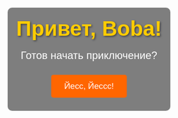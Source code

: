 <html lang="ru">
<head>
  <meta charset="UTF-8">
  <meta name="viewport" content="width=device-width, initial-scale=1.0">
  <title>Приключение Boba</title>
  <style>
    body {
      font-family: Arial, sans-serif;
      margin: 0;
      padding: 0;
      display: flex;
      justify-content: center;
      align-items: center;
      height: 100vh;
      text-align: center;
      background-image: url('https://i.pinimg.com/736x/be/c2/81/bec281f790dfaf7fd6ea3daa50b19f63.jpg');
      background-size: cover;
      background-position: center;
      color: white;
      transition: background-image 0.5s ease;
    }
    .overlay {
      background-color: rgba(0, 0, 0, 0.5);
      padding: 20px;
      border-radius: 10px;
    }
    h1 {
      font-size: 3rem;
      margin: 0;
      color: #ffcc00;
      text-shadow: 2px 2px 4px rgba(0, 0, 0, 0.5);
    }
    p {
      font-size: 1.5rem;
      margin: 20px 0;
      color: #ffffff;
    }
    button {
      background-color: #ff6600;
      color: white;
      border: none;
      padding: 15px 30px;
      font-size: 1.2rem;
      cursor: pointer;
      border-radius: 5px;
      margin: 10px;
      transition: background-color 0.3s ease;
    }
    button:hover {
      background-color: #cc5200;
    }
    .hidden {
      display: none;
    }
    .role-selection {
      margin-top: 20px;
    }
    .role-description {
      font-size: 1rem;
      color: #ddd;
      margin-top: 10px;
    }
    .response-box {
      margin-top: 20px;
    }
    input {
      padding: 10px;
      font-size: 1rem;
      margin-right: 10px;
      border-radius: 5px;
    }
    .message {
      margin-top: 20px;
      font-size: 1.5rem;
      color: #ffcc00;
      font-weight: bold;
    }
    #back-button {
      position: absolute;
      top: 20px;
      left: 20px;
    }
    .answer-line {
      margin-top: 20px;
      font-size: 1.2rem;
      color: #ddd;
    }

    /* Стили для пятой страницы с цифрами */
    #congratulation-page .moving-numbers {
      font-size: 2rem;
      font-weight: bold;
      color: #00FF00;
      position: absolute;
      top: 60%; /* Поднимаем блок с цифрами ниже */
      left: 50%;
      transform: translateX(-50%);
      white-space: nowrap;
      margin-top: 20px; /* Добавим немного пространства сверху */
    }

    /* Новая страница для продолжения */
    #continue-page {
      display: none;
      text-align: center;
      background-color: rgba(0, 0, 0, 0.7);
      padding: 30px;
      border-radius: 10px;
    }

  </style>
</head>
<body>

  <!-- Первая страница: Приветствие -->
  <div id="welcome-page">
    <div class="overlay">
      <h1>Привет, Boba!</h1>
      <p>Готов начать приключение?</p>
      <button onclick="startAdventure()">Йесс, Йессс!</button>
    </div>
  </div>

  <!-- Вторая страница: Выбор роли -->
  <div id="role-selection-page" class="hidden">
    <div class="overlay">
      <h2>Выбери роль</h2>
      <p>В зависимости от роли будут разные задания, загадки и головоломки.</p>
      <div class="role-selection">
        <button onmouseover="changeBackground('Сыщик')" onmouseout="resetBackground()" onclick="startTask('Сыщик')">Сыщик</button>
        <button onmouseover="changeBackground('Ученый')" onmouseout="resetBackground()" onclick="alert('Задания для этой роли еще нет!')">Ученый</button>
        <button onmouseover="changeBackground('Маг')" onmouseout="resetBackground()" onclick="alert('Задания для этой роли еще нет!')">Маг</button>
      </div>
      <p class="role-description" id="role-description"></p>
    </div>
  </div>

  <!-- Третья страница: Задание -->
  <div id="task-page" class="hidden">
    <div class="overlay">
      <h1>Расшифруй это</h1>
      <p>Задание для тебя: <br> 01001001 01100110 00100000 01111001 01101111 01110101 00100000 01100111 01110101 01100101 01110011 01110011 01100101 01100100 00100000 01110100 01101000 01100001 01110100 00101100 00100000 01100111 01101111 01101111 01100100 00100000 01100110 01101111 01110010 00100000 01111001 01101111 01110101 00101110 00100000 01001110 01101111 01110111 00101100 00100000 01110111 01110010 01101001 01110100 01100101 00100000 01100100 01101111 01110111 01101110 00100000 01110111 01101000 01100101 01110010 01100101 00100000 01111001 01101111 01110101 00100000 01100001 01101110 01100100 00100000 01001001 00100000 01100110 01101001 01110010 01110011 01110100 00100000 01101101 01100101 01110100 00101110</p>

      <div class="response-box">
        <input type="text" id="user-response" placeholder="Введите ответ" />
        <button onclick="checkAnswer()">Отправить ответ</button>
      </div>

      <div id="message" class="message"></div>
      
      <button id="back-button" onclick="goBackToRoleSelection()">Назад</button>
    </div>
  </div>

  <!-- Четвертая страница: Цитата -->
  <div id="quote-page" class="hidden">
    <div class="overlay">
      <h1>Пусть будет терпимее к чужим чувствам.</h1>
      <p>В этой Вселенной и так маловато искренней любви.</p>
      <p><strong>Чья это фраза?</strong></p>

      <!-- Поле для ответа -->
      <div class="response-box">
        <input type="text" id="quote-answer" placeholder="Введите ответ" />
        <button onclick="checkQuoteAnswer()">Отправить ответ</button>
      </div>

      <div id="quote-message" class="message"></div>
      
      <button id="back-button" onclick="goBackToTaskPage()">Назад</button>
    </div>
  </div>

  <!-- Пятая страница: Поздравление с цифрами -->
  <div id="congratulation-page" class="hidden">
    <div class="overlay">
      <h1>Поздравляем, Boba!</h1>
      <p>Ты прошел все задания и стал настоящим героем приключения!</p>
      
      <!-- Текст с цифрами, теперь жирным шрифтом -->
      <p>Запомни эти цифры, сделай Screenshot или запиши:</p>
      <div id="moving-numbers" class="moving-numbers">
        <span style="font-weight: bold;">42.876151</span>, <span style="font-weight: bold;">74.614705</span>
      </div>
      
      <!-- Кнопка продолжить -->
      <button onclick="continueAdventure()">Продолжить</button>
    </div>
  </div>

  <!-- Страница продолжения -->
  <div id="continue-page" class="hidden">
    <div class="overlay">
      <h1>Ты достиг великого успеха!</h1>
      <p>Теперь ты готов к новым испытаниям. Следующая глава приключения открывается!</p>
      <!-- Здесь можно добавить дополнительные задания или историю -->
      <button onclick="goBackToRoleSelection()">Вернуться на начало</button>
    </div>
  </div>

  <script>
    // Функция для начала приключения
    function startAdventure() {
      document.getElementById("welcome-page").classList.add("hidden");
      document.getElementById("role-selection-page").classList.remove("hidden");
    }

    // Функция для изменения фона при наведении
    function changeBackground(role) {
      const body = document.querySelector("body");
      const description = document.getElementById("role-description");

      if (role === "Сыщик") {
        body.style.backgroundImage = "url('https://sun1-97.userapi.com/s/v1/ig2/HP7YJ-zW62AOivEPO5P0-RycIHwdFDD7efVjVshc3feYPU2lyZBdotS3f1msU7w2R6Z1Cfw89ltnSakUhdfKNlKg.jpg?quality=96&as=32x32,48x48,72x72,108x108,160x160,240x240,360x360,480x480,540x540,640x640,647x647&from=bu&u=jMrqUchmbZ_50KqD9MNchgoUzw2vxzpUo_UFlOi3Wzk&cs=604x604')";
        description.textContent = "Ты — мастер загадок и поиска подсказок. Твоя задача — находить скрытые улики и разгадывать тайны.";
      } else if (role === "Ученый") {
        body.style.backgroundImage = "url('https://sun9-61.userapi.com/impf/qUXOZgzeX_gtxOav5VcB2HxDrXPLRGm6pZvkSw/XD-Pw0j1D6w.jpg?size=604x604&quality=96&sign=3aad37af161d608001a0bdca241e8a27&type=album')";
        description.textContent = "Ты — эксперт по логике и анализу. Твоя задача — решать сложные головоломки и находить научные решения.";
      } else if (role === "Маг") {
        body.style.backgroundImage = "url('https://i.pinimg.com/736x/80/dc/a0/80dca0ccac827bd73762ad12d15400ae.jpg')";
        description.textContent = "Ты — мастер магии и тайн. Твоя задача — использовать свои способности, чтобы раскрыть секреты.";
      }
    }

    // Функция для перехода к заданию (только для Сыщика)
    function startTask(role) {
      if (role === "Сыщик") {
        document.getElementById("role-selection-page").classList.add("hidden");
        document.getElementById("task-page").classList.remove("hidden");
      }
    }

    // Функция для проверки правильности ответа на задание
    function checkAnswer() {
      const userResponse = document.getElementById("user-response").value.trim();
      const messageBox = document.getElementById("message");

      if (userResponse === "ЦУМ" || userResponse === "Цум" || userResponse === "цум") {
        messageBox.textContent = "Молодец принцесса!";
        messageBox.style.color = "#00FF00"; // Зеленый цвет для успеха
        setTimeout(() => {
          document.getElementById("task-page").classList.add("hidden");
          document.getElementById("quote-page").classList.remove("hidden");
        }, 2000); // Переход на следующую страницу через 2 секунды
      } else {
        messageBox.textContent = "Попробуй еще раз!";
        messageBox.style.color = "#FF0000"; // Красный цвет для ошибки
      }
    }

    // Функция для проверки правильности ответа на цитату
    function checkQuoteAnswer() {
      const userQuoteAnswer = document.getElementById("quote-answer").value.trim();
      const quoteMessageBox = document.getElementById("quote-message");

      if (userQuoteAnswer.toLowerCase() === "ежик" || userQuoteAnswer.toLowerCase() === "ёжик" || userQuoteAnswer.toLowerCase() === "ёж" || userQuoteAnswer.toLowerCase() === "еж") {
        quoteMessageBox.textContent = "Надеюсь ты не использовала интернет?! haha";
        quoteMessageBox.style.color = "#00FF00"; // Зеленый цвет для успеха
        setTimeout(() => {
          document.getElementById("quote-page").classList.add("hidden");
          document.getElementById("congratulation-page").classList.remove("hidden");
        }, 2000); // Переход на поздравительную страницу через 2 секунды
      } else {
        quoteMessageBox.textContent = "Попробуй еще раз!";
        quoteMessageBox.style.color = "#FF0000"; // Красный цвет для ошибки
      }
    }

    // Функция для продолжения приключения
    function continueAdventure() {
      document.getElementById("congratulation-page").classList.add("hidden");
      document.getElementById("continue-page").classList.remove("hidden");
    }

    // Функция для возврата на страницу выбора роли
    function goBackToRoleSelection() {
      document.getElementById("task-page").classList.add("hidden");
      document.getElementById("role-selection-page").classList.remove("hidden");
    }

    // Функция для возврата на страницу задания
    function goBackToTaskPage() {
      document.getElementById("quote-page").classList.add("hidden");
      document.getElementById("task-page").classList.remove("hidden");
    }

  </script>

</body>
</html>
